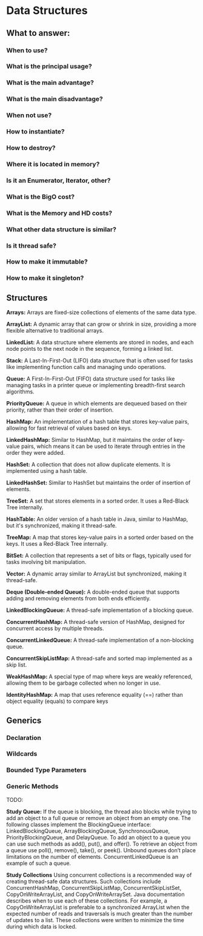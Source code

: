 # Data Structures

## What to answer:

### When to use?

### What is the principal usage?

### What is the main advantage?

### What is the main disadvantage?

### When not use?

### How to instantiate?

### How to destroy?

### Where it is located in memory?

### Is it an Enumerator, Iterator, other?

### What is the BigO cost?

### What is the Memory and HD costs?

### What other data structure is similar?

### Is it thread safe?

### How to make it immutable?

### How to make it singleton?

## Structures

**Arrays:** Arrays are fixed-size collections of elements of the same data type.

**ArrayList:** A dynamic array that can grow or shrink in size, providing a more flexible alternative to traditional
arrays.

**LinkedList:** A data structure where elements are stored in nodes, and each node points to the next node in the
sequence, forming a linked list.

**Stack:** A Last-In-First-Out (LIFO) data structure that is often used for tasks like implementing function calls and
managing undo operations.

**Queue:** A First-In-First-Out (FIFO) data structure used for tasks like managing tasks in a printer queue or
implementing breadth-first search algorithms.

**PriorityQueue:** A queue in which elements are dequeued based on their priority, rather than their order of insertion.

**HashMap:** An implementation of a hash table that stores key-value pairs, allowing for fast retrieval of values based
on keys.

**LinkedHashMap:** Similar to HashMap, but it maintains the order of key-value pairs, which means it can be used to
iterate through entries in the order they were added.

**HashSet:** A collection that does not allow duplicate elements. It is implemented using a hash table.

**LinkedHashSet:** Similar to HashSet but maintains the order of insertion of elements.

**TreeSet:** A set that stores elements in a sorted order. It uses a Red-Black Tree internally.

**HashTable:** An older version of a hash table in Java, similar to HashMap, but it's synchronized, making it
thread-safe.

**TreeMap:** A map that stores key-value pairs in a sorted order based on the keys. It uses a Red-Black Tree internally.

**BitSet:** A collection that represents a set of bits or flags, typically used for tasks involving bit manipulation.

**Vector:** A dynamic array similar to ArrayList but synchronized, making it thread-safe.

**Deque (Double-ended Queue):** A double-ended queue that supports adding and removing elements from both ends
efficiently.

**LinkedBlockingQueue:** A thread-safe implementation of a blocking queue.

**ConcurrentHashMap:** A thread-safe version of HashMap, designed for concurrent access by multiple threads.

**ConcurrentLinkedQueue:** A thread-safe implementation of a non-blocking queue.

**ConcurrentSkipListMap:** A thread-safe and sorted map implemented as a skip list.

**WeakHashMap:** A special type of map where keys are weakly referenced, allowing them to be garbage collected when no
longer in use.

**IdentityHashMap:** A map that uses reference equality (==) rather than object equality (equals) to compare keys

## Generics

### Declaration

### Wildcards

### Bounded Type Parameters

### Generic Methods

TODO:

**Study Queue:** If the queue is blocking, the thread also blocks while trying to add an object to a full queue or
remove an object
from an empty one. The following classes implement the BlockingQueue interface: LinkedBlockingQueue,
ArrayBlockingQueue, SynchronousQueue, PriorityBlockingQueue, and DelayQueue. To add an
object to a queue you can use such methods as add(), put(), and offer(). To retrieve an object from a queue
use poll(), remove(), take(), or peek().
Unbound queues don’t place limitations on the number of elements. ConcurrentLinkedQueue is an example
of such a queue.

**Study Collections**
Using concurrent collections is a recommended way of creating thread-safe data structures. Such collections
include ConcurrentHashMap, ConcurrentSkipListMap, ConcurrentSkipListSet,
CopyOnWriteArrayList, and CopyOnWriteArraySet. Java documentation describes when to use each of
these collections. For example, a CopyOnWriteArrayList is preferable to a synchronized ArrayList
when the expected number of reads and traversals is much greater than the number of updates to a list. These
collections were written to minimize the time during which data is locked.